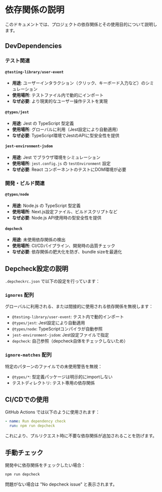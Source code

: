 # 依存関係の説明

このドキュメントでは、プロジェクトの依存関係とその使用目的について説明します。

## DevDependencies

### テスト関連

#### `@testing-library/user-event`
- **用途**: ユーザーインタラクション（クリック、キーボード入力など）のシミュレーション
- **使用場所**: テストファイル内で動的にインポート
- **なぜ必要**: より現実的なユーザー操作テストを実現

#### `@types/jest`
- **用途**: Jest の TypeScript 型定義
- **使用場所**: グローバルに利用（Jest設定により自動適用）
- **なぜ必要**: TypeScript環境でJestのAPIに型安全性を提供

#### `jest-environment-jsdom`
- **用途**: Jest でブラウザ環境をシミュレーション
- **使用場所**: `jest.config.js` の `testEnvironment` 設定
- **なぜ必要**: React コンポーネントのテストにDOM環境が必要

### 開発・ビルド関連

#### `@types/node`
- **用途**: Node.js の TypeScript 型定義
- **使用場所**: Next.js設定ファイル、ビルドスクリプトなど
- **なぜ必要**: Node.js API使用時の型安全性を提供

#### `depcheck`
- **用途**: 未使用依存関係の検出
- **使用場所**: CI/CDパイプライン、開発時の品質チェック
- **なぜ必要**: 依存関係の肥大化を防ぎ、bundle sizeを最適化

## Depcheck設定の説明

`.depcheckrc.json` で以下の設定を行っています：

### `ignores` 配列
グローバルに利用される、または間接的に使用される依存関係を無視します：

- `@testing-library/user-event`: テスト内で動的インポート
- `@types/jest`: Jest設定により自動適用
- `@types/node`: TypeScriptコンパイラが自動参照
- `jest-environment-jsdom`: Jest設定ファイルで指定
- `depcheck`: 自己参照（depcheck自体をチェックしないため）

### `ignore-matches` 配列
特定のパターンのファイルでの未使用警告を無視：

- `@types/*`: 型定義パッケージは明示的にimportしない
- テストディレクトリ: テスト専用の依存関係

## CI/CDでの使用

GitHub Actions では以下のように使用されます：

```yaml
- name: Run dependency check
  run: npm run depcheck
```

これにより、プルリクエスト時に不要な依存関係が追加されることを防げます。

## 手動チェック

開発中に依存関係をチェックしたい場合：

```bash
npm run depcheck
```

問題がない場合は "No depcheck issue" と表示されます。